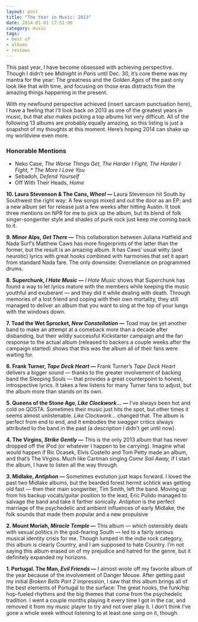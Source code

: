 ```yaml
---
layout: post
title: "The Year in Music: 2013"
date: 2014-01-01 17:51:00
category: music
tags:
- best of
- albums
- reviews
---
```


This past year, I have become obsessed with achieving perspective.
Though I didn’t see *Midnight in Paris* until Dec. 30, it’s core theme was my mantra for the year: The greatness and the *Golden Ages* of the past only look like that with time, and focusing on those eras distracts from the amazing things happening in the present.

With my newfound perspective achieved (insert sarcasm punctuation here), I have a feeling that I’ll look back on 2013 as one of the greatest years in music, but that also makes picking a top albums list very difficult. All of the following 13 albums are probably equally amazing, so this listing is just a snapshot of my thoughts at this moment. Here’s hoping 2014 can shake up my worldview even more.

### Honorable Mentions

* Neko Case, *The Worse Things Get, The Harder I Fight, The Harder I Fight, * The More I Love You*
* Sebadoh, *Defend Yourself*
* Off With Their Heads, *Home*

**10. Laura Stevenson & The Cans, *Wheel* &mdash;** Laura Stevenson hit South by Southwest the right way: A few songs mixed and out the door as an EP; and a new album set for release just a few weeks after hitting Austin. It took three mentions on NPR for me to pick up the album, but its blend of folk singer-songwriter style and shades of punk rock just keep me coming back to it.

**9. Minor Alps, *Get There* &mdash;** This collaboration between Juliana Hatfield and Nada Surf’s Matthew Caws has more fingerprints of the latter than the former, but the result is an amazing album. It has Caws’ usual witty (and neurotic) lyrics with great hooks combined with harmonies that set it apart from standard Nada fare. The only downside: Overreliance on programmed drums.

**8. Superchunk, *I Hate Music* &mdash;** *I Hate Music* shows that Superchunk has found a way to let lyrics mature with the members while keeping the music youthful and exuberant — and they did it while dealing with death. Through memories of a lost friend and coping with their own mortality, they still managed to deliver an album that you want to sing at the top of your lungs with the windows down.

**7. Toad the Wet Sprocket, *New Constellation* &mdash;** Toad may be yet another band to make an attempt at a comeback more than a decade after disbanding, but their wildly successful Kickstarter campaign and the fan response to the actual album (released to backers a couple weeks after the campaign started) shows that this was the album all of their fans were waiting for.

**6. Frank Turner, *Tape Deck Heart* &mdash;** Frank Turner’s *Tape Deck Heart* delivers a bigger sound — thanks to the greater involvement of backing band the Sleeping Souls — that provides a great counterpoint to honest, introspective lyrics. It takes a few listens for many Turner fans to adjust, but the album more than stands on its own.

**5. Queens of the Stone Age, *Like Clockwork...* &mdash;** I’ve always been hot and cold on QOSTA. Sometimes their music just hits the spot, but other times it seems almost unlistenable. *Like Clockwork...* changed that. The album is perfect from end to end, and it embodies the *swagger* critics always attributed to the band in the past (a description I didn’t get until now).

**4. The Virgins, *Strike Gently* &mdash;** This is the only 2013 album that has never dropped off the iPod (or whatever I happen to be carrying). Imagine what would happen if Ric Ocasek, Elvis Costello and Tom Petty made an album, and that’s The Virgins. Much like Cartman singing *Come Sail Away,* if I start the album, I have to listen all the way through.

**3. Midlake, *Antiphon* &mdash;** Sometimes evolution just leaps forward. I loved the past two Midlake albums, but the bearded forest hermit schtick was getting old fast — then their main songwriter, Tim Smith, left the band. Moving up from his backup vocals/guitar position to the lead, Eric Pulido managed to salvage the band and take it farther sonically. *Antiphon* is the perfect marriage of the psychedelic and ambient influences of early Midlake, the folk sounds that made them popular and a new propulsive

**2. Mount Moriah, *Miracle Temple* &mdash;** This album — which ostensibly deals with sexual politics in the god-fearing South — led to a fairly serious musical identity crisis for me. Though lumped in the indie rock category, this album is clearly Country, and I am supposed to hate Country. I’m not saying this album erased on of my prejudice and hatred for the genre, but it definitely expanded my horizons.

**1. Portugal. The Man, *Evil Friends* &mdash;** I almost wrote off my favorite album of the year because of the involvement of Danger Mouse. After getting past my initial *Broken Bells Part 2* impression, I saw that this album brings all of the best elements of Portugal to the surface: The great hooks, the funk/hip hop-fueled rhythms and the big themes that come from the psychedelic tradition. I went a couple months playing it every time I got in the car, and removed it from my music player to try and not over play it. I don’t think I’ve gone a whole week without listening to at least one song on it, though.